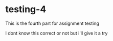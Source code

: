 # testing-4
This is the fourth part for assignment testing

I dont know this correct or not but i'll give it a try
